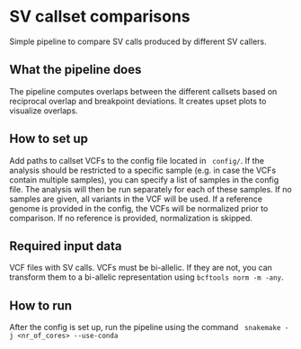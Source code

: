 # SV callset comparisons

Simple pipeline to compare SV calls produced by different SV callers. 

## What the pipeline does

The pipeline computes overlaps between the different callsets based on reciprocal overlap and breakpoint deviations. It creates upset plots to visualize overlaps.

## How to set up

Add paths to callset VCFs to the config file located in `` config/``. If the analysis should be restricted to a specific sample (e.g. in case the VCFs contain multiple samples), you can specify a list of samples in the config file. The analysis will then be run separately for each of these samples. If no samples are given, all variants in the VCF will be used. If a reference genome is provided in the config, the VCFs will be normalized prior to comparison. If no reference is provided, normalization is skipped.


## Required input data

VCF files with SV calls. VCFs must be bi-allelic. If they are not, you can transform them to a bi-allelic representation using `` bcftools norm -m -any ``.

## How to run

After the config is set up, run the pipeline using the command `` snakemake -j <nr_of_cores> --use-conda``
